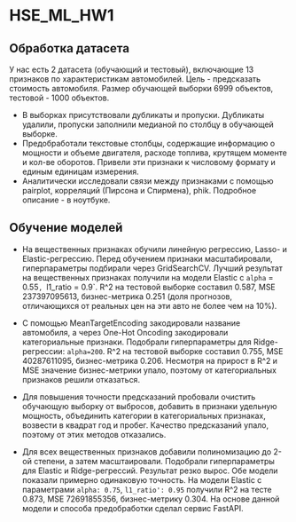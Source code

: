 # HSE_ML_HW1

## Обработка датасета
У нас есть 2 датасета (обучающий и тестовый), включающие 13 признаков по характеристикам автомобилей. Цель - предсказать стоимость автомобиля. 
Размер обучающей выборки 6999 объектов, тестовой - 1000  объектов.

* В выборках присутствовали дубликаты и пропуски. Дубликаты удалили, пропуски заполнили медианой по столбцу в обучающей выборке.
* Предобработали текстовые столбцы, содержащие информацию о мощности и объеме двигателя, расходе топлива, крутящем моменте и кол-ве оборотов. Привели эти признаки к числовому формату и единым единицам измерения.
* Аналитически исследовали связи между признаками с помощью pairplot, корреляций (Пирсона и Спирмена), phik. Подробное описание - в ноутбуке.

## Обучение моделей
* На вещественных признаках обучили линейную регрессию, Lasso- и Elastic-регрессию. Перед обучением признаки масштабировали, гиперпараметры подбирали через GridSearchCV.
Лучший результат на вещественных признаках получили на модели Elastic с `alpha` = 0.55`, `l1_ratio = 0.9`. R^2 на тестовой выборке составил 0.587, MSE 237397095613, бизнес-метрика 0.251 (доля прогнозов, отличающихся от реальных цен на эти авто не более чем на 10%).

* С помощью MeanTargetEncoding закодировали название автомобиля, а через One-Hot Oncoding закодировали категориальные признаки. Подобрали гиперпараметры для  Ridge-регрессии: `alpha=200`. R^2 на тестовой выборке составил 0.755, MSE 40287611095, бизнес-метрика 0.206. Несмотря на прирост в R^2 и MSE значение бизнес-метрики упало, поэтому от категориальных признаков решили отказаться.

* Для повышения точности предсказаний пробовали очистить обучающую выборку от выбросов, добавить в признаки удельную мощность, объединить категории в категориальных признаках, возвести в квадрат год и пробег. Качество предсказаний упало, поэтому от этих методов отказались.

* Для всех вещественных признаков добавили полиномизацию до 2-ой степени, а затем масштаировали. Подобрали гиперпараметры для Elastic и Ridge-регрессий. Результат резко вырос. Обе модели показали примерно одинаковую точность. На модели Elastic с параметрами `alpha: 0.75`, `l1_ratio': 0.95` получили R^2 на тесте 0.873, MSE 72691855356, бизнес-метрику 0.304. На основе данной модели и способа предобработки сделал сервис FastAPI.

